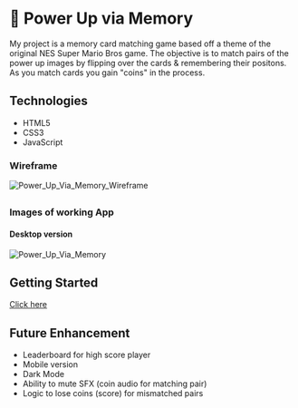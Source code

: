 # 🍄 Power Up via Memory
My project is a memory card matching game based off a theme of the original NES Super Mario Bros game.  The objective is to match pairs of the power up images by flipping over the cards & remembering their positons.  As you match cards you gain "coins" in the process.

## Technologies
- HTML5
- CSS3
- JavaScript

### Wireframe
![Power_Up_Via_Memory_Wireframe](https://github.com/user-attachments/assets/e8ea51b5-8abd-4f58-be52-7eae51aab6d1)

##

### Images of working App
 #### Desktop version
![Power_Up_Via_Memory](https://github.com/user-attachments/assets/591a58c1-6fc6-4078-aa08-bf30032e58bd)
##

## Getting Started
[Click here](https://avisa-ga.github.io/first-web-app-project/)

## Future Enhancement
- Leaderboard for high score player
- Mobile version
- Dark Mode
- Ability to mute SFX (coin audio for matching pair)
- Logic to lose coins (score) for mismatched pairs
